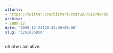 ```yaml
---
alturls:
- https://twitter.com/bismark/status/7010789405
archive:
- 2009-12
date: '2009-12-24T20:35:50+00:00'
slug: '1261686950'
---
```


oh btw i am alive.

